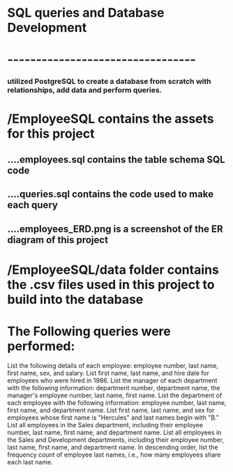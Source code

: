 # SQL queries and Database Development
# ---------------------------------
### utilized PostgreSQL to create a database from scratch with relationships, add data and perform queries.

# /EmployeeSQL contains the assets for this project
## ....employees.sql contains the table schema SQL code
## ....queries.sql contains the code used to make each query
## ....employees_ERD.png is a screenshot of the ER diagram of this project

# /EmployeeSQL/data folder contains the .csv files used in this project to build into the database

# The Following queries were performed:

List the following details of each employee: employee number, last name, first name, sex, and salary.
List first name, last name, and hire date for employees who were hired in 1986.
List the manager of each department with the following information: department number, department name, the manager's employee number, last name, first name.
List the department of each employee with the following information: employee number, last name, first name, and department name.
List first name, last name, and sex for employees whose first name is "Hercules" and last names begin with "B."
List all employees in the Sales department, including their employee number, last name, first name, and department name.
List all employees in the Sales and Development departments, including their employee number, last name, first name, and department name.
In descending order, list the frequency count of employee last names, i.e., how many employees share each last name.
